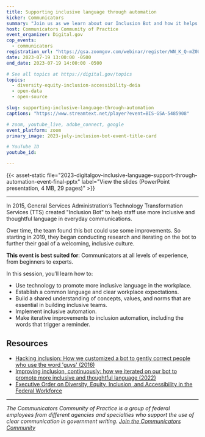 ```yaml
---
title: Supporting inclusive language through automation
kicker: Communicators
summary: "Join us as we learn about our Inclusion Bot and how it helps to create an inclusive culture in the workplace."
host: Communicators Community of Practice
event_organizer: Digital.gov
cop_events:
  - communicators
registration_url: "https://gsa.zoomgov.com/webinar/register/WN_K_Q-mZ0URjypymxmVl8OMA"
date: 2023-07-19 13:00:00 -0500
end_date: 2023-07-19 14:00:00 -0500

# See all topics at https://digital.gov/topics
topics:
  - diversity-equity-inclusion-accessibility-deia
  - open-data
  - open-source

slug: supporting-inclusive-language-through-automation
captions: "https://www.streamtext.net/player?event=BIS-GSA-5485908"

# zoom, youtube_live, adobe_connect, google
event_platform: zoom
primary_image: 2023-july-inclusion-bot-event-title-card

# YouTube ID
youtube_id: 

---
```


{{< asset-static file="2023-digitalgov-inclusive-language-support-through-automation-event-final-pptx" label="View the slides (PowerPoint presentation, 4 MB, 29 pages)" >}}

---

In 2015, General Services Administration’s Technology Transformation Services (TTS) created "Inclusion Bot" to help staff use more inclusive and thoughtful language in everyday communications.

Over time, the team found this bot could use some improvements. So starting in 2019, they began conducting research and iterating on the bot to further their goal of a welcoming, inclusive culture.

**This event is best suited for**: Communicators at all levels of experience, from beginners to experts.

In this session, you’ll learn how to:

* Use technology to promote more inclusive language in the workplace.
* Establish a common language and clear workplace expectations.
* Build a shared understanding of concepts, values, and norms that are essential in building inclusive teams.
* Implement inclusive automation.
* Make iterative improvements to inclusion automation, including the words that trigger a reminder.

## Resources

* [Hacking inclusion: How we customized a bot to gently correct people who use the word 'guys' (2016)](https://18f.gsa.gov/2016/01/12/hacking-inclusion-by-customizing-a-slack-bot/)
* [Improving inclusion, continuously: how we iterated on our bot to promote more inclusive and thoughtful language (2022)](https://18f.gsa.gov/2022/11/14/improving-inclusion-continuously-how-we-iterated-on-our-bot-to-promote-more-inclusive-and-thoughtful-language/)
* [Executive Order on Diversity, Equity, Inclusion, and Accessibility in the Federal Workforce](https://www.whitehouse.gov/briefing-room/presidential-actions/2021/06/25/executive-order-on-diversity-equity-inclusion-and-accessibility-in-the-federal-workforce/)

---

*The Communicators Community of Practice is a group of federal employees from different agencies and specialties who support the use of clear communication in government writing. [Join the Communicators Community](https://digital.gov/communities/communicators/)*
